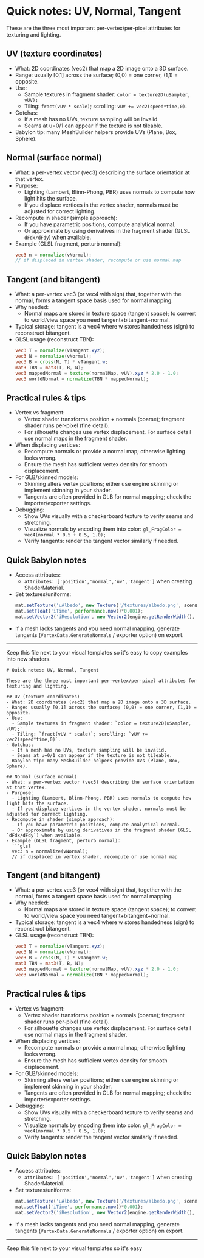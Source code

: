 # Quick notes: UV, Normal, Tangent

These are the three most important per-vertex/per-pixel attributes for texturing and lighting.

## UV (texture coordinates)
- What: 2D coordinates (vec2) that map a 2D image onto a 3D surface.
- Range: usually [0,1] across the surface; (0,0) = one corner, (1,1) = opposite.
- Use:
  - Sample textures in fragment shader: `color = texture2D(uSampler, vUV);`
  - Tiling: `fract(vUV * scale)`; scrolling: `vUV += vec2(speed*time,0)`.
- Gotchas:
  - If a mesh has no UVs, texture sampling will be invalid.
  - Seams at u=0/1 can appear if the texture is not tileable.
- Babylon tip: many MeshBuilder helpers provide UVs (Plane, Box, Sphere).

## Normal (surface normal)
- What: a per-vertex vector (vec3) describing the surface orientation at that vertex.
- Purpose:
  - Lighting (Lambert, Blinn-Phong, PBR) uses normals to compute how light hits the surface.
  - If you displace vertices in the vertex shader, normals must be adjusted for correct lighting.
- Recompute in shader (simple approach):
  - If you have parametric positions, compute analytical normal.
  - Or approximate by using derivatives in the fragment shader (GLSL `dFdx/dFdy`) when available.
- Example (GLSL fragment, perturb normal):
  ```glsl
  vec3 n = normalize(vNormal);
  // if displaced in vertex shader, recompute or use normal map
  ```

## Tangent (and bitangent)
- What: a per-vertex vec3 (or vec4 with sign) that, together with the normal, forms a tangent space basis used for normal mapping.
- Why needed:
  - Normal maps are stored in texture space (tangent space); to convert to world/view space you need tangent+bitangent+normal.
- Typical storage: tangent is a vec4 where w stores handedness (sign) to reconstruct bitangent.
- GLSL usage (reconstruct TBN):
  ```glsl
  vec3 T = normalize(vTangent.xyz);
  vec3 N = normalize(vNormal);
  vec3 B = cross(N, T) * vTangent.w;
  mat3 TBN = mat3(T, B, N);
  vec3 mappedNormal = texture(normalMap, vUV).xyz * 2.0 - 1.0;
  vec3 worldNormal = normalize(TBN * mappedNormal);
  ```

## Practical rules & tips
- Vertex vs fragment:
  - Vertex shader transforms position + normals (coarse); fragment shader runs per-pixel (fine detail).
  - For silhouette changes use vertex displacement. For surface detail use normal maps in the fragment shader.
- When displacing vertices:
  - Recompute normals or provide a normal map; otherwise lighting looks wrong.
  - Ensure the mesh has sufficient vertex density for smooth displacement.
- For GLB/skinned models:
  - Skinning alters vertex positions; either use engine skinning or implement skinning in your shader.
  - Tangents are often provided in GLB for normal mapping; check the importer/exporter settings.
- Debugging:
  - Show UVs visually with a checkerboard texture to verify seams and stretching.
  - Visualize normals by encoding them into color: `gl_FragColor = vec4(normal * 0.5 + 0.5, 1.0);`
  - Verify tangents: render the tangent vector similarly if needed.

## Quick Babylon notes
- Access attributes:
  - `attributes: ['position','normal','uv','tangent']` when creating ShaderMaterial.
- Set textures/uniforms:
  ```ts
  mat.setTexture('uAlbedo', new Texture('/textures/albedo.png', scene));
  mat.setFloat('iTime', performance.now()*0.001);
  mat.setVector2('iResolution', new Vector2(engine.getRenderWidth(), engine.getRenderHeight()));
  ```
- If a mesh lacks tangents and you need normal mapping, generate tangents (`VertexData.GenerateNormals` / exporter option) on export.

---

Keep this file next to your visual templates so it's easy to copy examples into new shaders.
```// filepath: c:\Users\Barry\Documents\netart\kidlapkidlap\src\lib\visuals\notes.md
# Quick notes: UV, Normal, Tangent

These are the three most important per-vertex/per-pixel attributes for texturing and lighting.

## UV (texture coordinates)
- What: 2D coordinates (vec2) that map a 2D image onto a 3D surface.
- Range: usually [0,1] across the surface; (0,0) = one corner, (1,1) = opposite.
- Use:
  - Sample textures in fragment shader: `color = texture2D(uSampler, vUV);`
  - Tiling: `fract(vUV * scale)`; scrolling: `vUV += vec2(speed*time,0)`.
- Gotchas:
  - If a mesh has no UVs, texture sampling will be invalid.
  - Seams at u=0/1 can appear if the texture is not tileable.
- Babylon tip: many MeshBuilder helpers provide UVs (Plane, Box, Sphere).

## Normal (surface normal)
- What: a per-vertex vector (vec3) describing the surface orientation at that vertex.
- Purpose:
  - Lighting (Lambert, Blinn-Phong, PBR) uses normals to compute how light hits the surface.
  - If you displace vertices in the vertex shader, normals must be adjusted for correct lighting.
- Recompute in shader (simple approach):
  - If you have parametric positions, compute analytical normal.
  - Or approximate by using derivatives in the fragment shader (GLSL `dFdx/dFdy`) when available.
- Example (GLSL fragment, perturb normal):
  ```glsl
  vec3 n = normalize(vNormal);
  // if displaced in vertex shader, recompute or use normal map
  ```

## Tangent (and bitangent)
- What: a per-vertex vec3 (or vec4 with sign) that, together with the normal, forms a tangent space basis used for normal mapping.
- Why needed:
  - Normal maps are stored in texture space (tangent space); to convert to world/view space you need tangent+bitangent+normal.
- Typical storage: tangent is a vec4 where w stores handedness (sign) to reconstruct bitangent.
- GLSL usage (reconstruct TBN):
  ```glsl
  vec3 T = normalize(vTangent.xyz);
  vec3 N = normalize(vNormal);
  vec3 B = cross(N, T) * vTangent.w;
  mat3 TBN = mat3(T, B, N);
  vec3 mappedNormal = texture(normalMap, vUV).xyz * 2.0 - 1.0;
  vec3 worldNormal = normalize(TBN * mappedNormal);
  ```

## Practical rules & tips
- Vertex vs fragment:
  - Vertex shader transforms position + normals (coarse); fragment shader runs per-pixel (fine detail).
  - For silhouette changes use vertex displacement. For surface detail use normal maps in the fragment shader.
- When displacing vertices:
  - Recompute normals or provide a normal map; otherwise lighting looks wrong.
  - Ensure the mesh has sufficient vertex density for smooth displacement.
- For GLB/skinned models:
  - Skinning alters vertex positions; either use engine skinning or implement skinning in your shader.
  - Tangents are often provided in GLB for normal mapping; check the importer/exporter settings.
- Debugging:
  - Show UVs visually with a checkerboard texture to verify seams and stretching.
  - Visualize normals by encoding them into color: `gl_FragColor = vec4(normal * 0.5 + 0.5, 1.0);`
  - Verify tangents: render the tangent vector similarly if needed.

## Quick Babylon notes
- Access attributes:
  - `attributes: ['position','normal','uv','tangent']` when creating ShaderMaterial.
- Set textures/uniforms:
  ```ts
  mat.setTexture('uAlbedo', new Texture('/textures/albedo.png', scene));
  mat.setFloat('iTime', performance.now()*0.001);
  mat.setVector2('iResolution', new Vector2(engine.getRenderWidth(), engine.getRenderHeight()));
  ```
- If a mesh lacks tangents and you need normal mapping, generate tangents (`VertexData.GenerateNormals` / exporter option) on export.

---

Keep this file next to your visual templates so it's easy